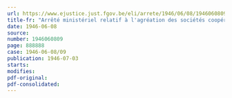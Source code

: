 ```yaml
---
url: https://www.ejustice.just.fgov.be/eli/arrete/1946/06/08/1946060809/justel
title-fr: "Arrêté ministériel relatif à l'agréation des sociétés coopératives pour la reconstruction et la restauration des biens détruits ou endommagés par faits de guerre"
date: 1946-06-08
source:
number: 1946060809
page: 888888
case: 1946-06-08/09
publication: 1946-07-03
starts:
modifies:
pdf-original:
pdf-consolidated:
---
```


